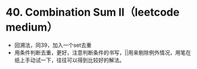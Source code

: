 # 40. Combination Sum II（leetcode medium）
- 回溯法，同39，加入一个set去重
- 用条件判断去重，更好，注意判断条件的书写，||用来剔除例外情况，用笔在纸上手动试一下，往往可以得到比较好的解法。
